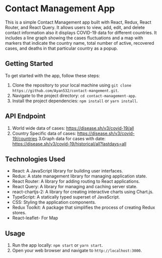 # Contact Management App

This is a simple Contact Management app built with React, Redux, React Router, and React Query. It allows users to view, add, edit, and delete contact information also it displays COVID-19 data for different countries. It includes a line graph showing the cases fluctuations and a map with markers that indicate the country name, total number of active, recovered cases, and deaths in that particular country as a popup.

## Getting Started

To get started with the app, follow these steps:

1. Clone the repository to your local machine using `git clone https://github.com/Ayan532/contact-mangement.git`.
2. Navigate to the project directory: `cd contact-management-app`.
3. Install the project dependencies: `npm install` or `yarn install`.

## API Endpoint

1. World wide data of cases:  https://disease.sh/v3/covid-19/all
2. Country Specific data of cases: https://disease.sh/v3/covid-19/countries
3.Graph data for cases with date: https://disease.sh/v3/covid-19/historical/all?lastdays=all

## Technologies Used

- React: A JavaScript library for building user interfaces.
- Redux: A state management library for managing application state.
- React Router: A library for adding routing to React applications.
- React Query: A library for managing and caching server state.
- react-chartjs-2: A library for creating interactive charts using Chart.js.
- TypeScript: A statically typed superset of JavaScript.
- CSS: Styling the application components.
- Redux Toolkit: A package that simplifies the process of creating Redux stores.
- React-leaflet- For Map

## Usage

1. Run the app locally: `npm start` or `yarn start`.
2. Open your web browser and navigate to `http://localhost:3000`.

